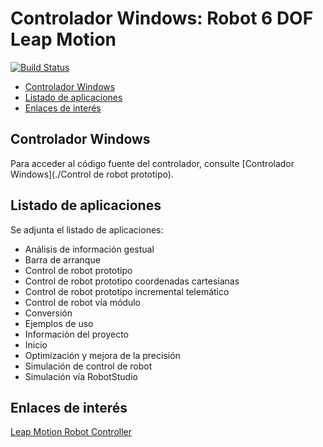 # Controlador Windows: Robot 6 DOF Leap Motion
[![Build Status](https://travis-ci.org/davidvelascogarcia/Leap-Motion-Robot-Controller.svg?branch=master)](https://travis-ci.org/davidvelascogarcia/Leap-Motion-Robot-Controller)

- [Controlador Windows](#controlador-arduino)
- [Listado de aplicaciones](#listado-de-aplicaciones)
- [Enlaces de interés](#enlaces-de-interés)

## Controlador Windows

Para acceder al código fuente del controlador, consulte [Controlador Windows](./Control de robot prototipo).

## Listado de aplicaciones

Se adjunta el listado de aplicaciones:

- Análisis de información gestual 
- Barra de arranque
- Control de robot prototipo
- Control de robot prototipo coordenadas cartesianas
- Control de robot prototipo incremental telemático
- Control de robot vía módulo
- Conversión
- Ejemplos de uso
- Información del proyecto
- Inicio
- Optimización y mejora de la precisión
- Simulación de control de robot
- Simulación vía RobotStudio


## Enlaces de interés

[Leap Motion Robot Controller](https://github.com/davidvelascogarcia/Leap_Motion-Robot_Controller)

